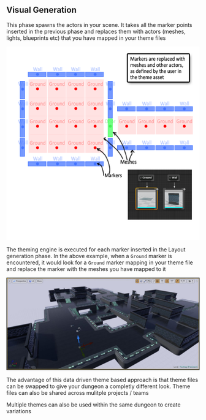 Visual Generation
-----------------
This phase spawns the actors in your scene.   It takes all the marker points inserted in the previous phase and replaces them with actors (meshes, lights, blueprints etc) that you have mapped in your theme files

![Actors spawned by a theme mapping](../assets/images/marker_system_02.png)

The theming engine is executed for each marker inserted in the Layout generation phase.   In the above example, when a `Ground` marker is encountered, it would look for a `Ground` marker mapping in your theme file and replace the marker with the meshes you have mapped to it

![Result after theme mapping](../assets/images/sample_dungeon.jpg)

The advantage of this data driven theme based approach is that theme files can be swapped to give your dungeon a completly different look.  Theme files can also be shared across mulitple projects / teams

Multiple themes can also be used within the same dungeon to create variations
